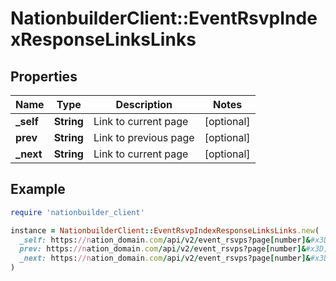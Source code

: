 # NationbuilderClient::EventRsvpIndexResponseLinksLinks

## Properties

| Name | Type | Description | Notes |
| ---- | ---- | ----------- | ----- |
| **_self** | **String** | Link to current page | [optional] |
| **prev** | **String** | Link to previous page | [optional] |
| **_next** | **String** | Link to current page | [optional] |

## Example

```ruby
require 'nationbuilder_client'

instance = NationbuilderClient::EventRsvpIndexResponseLinksLinks.new(
  _self: https://nation_domain.com/api/v2/event_rsvps?page[number]&#x3D;2,
  prev: https://nation_domain.com/api/v2/event_rsvps?page[number]&#x3D;1,
  _next: https://nation_domain.com/api/v2/event_rsvps?page[number]&#x3D;3
)
```


